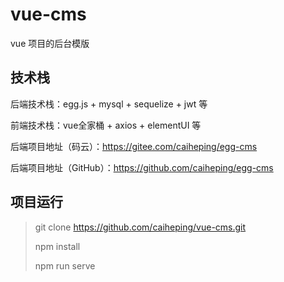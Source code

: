 # vue-cms
vue 项目的后台模版

## 技术栈

后端技术栈：egg.js + mysql + sequelize + jwt 等

前端技术栈：vue全家桶 + axios + elementUI 等

后端项目地址（码云）：https://gitee.com/caiheping/egg-cms

后端项目地址（GitHub）：https://github.com/caiheping/egg-cms

## 项目运行

> git clone https://github.com/caiheping/vue-cms.git
>
> npm install
>
> npm run serve

